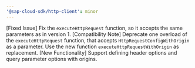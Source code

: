 ```yaml
---
'@sap-cloud-sdk/http-client': minor
---
```


[Fixed Issue] Fix the `executeHttpRequest` function, so it accepts the same parameters as in version 1.
[Compatibility Note] Deprecate one overload of the `executeHttpRequest` function, that accepts `HttpRequestConfigWithOrigin` as a parameter. Use the new function `executeHttpRequestWithOrigin` as replacement.
[New Functionality] Support defining header options and query parameter options with origins.
